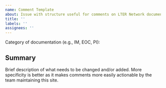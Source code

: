 ```yaml
---
name: Comment Template
about: Issue with structure useful for comments on LTER Network documentation
title: ''
labels: ''
assignees: ''
---
```


Category of documentation (e.g., IM, EOC, PI): 

## Summary

Brief description of what needs to be changed and/or added. More specificity is better as it makes comments more easily actionable by the team maintaining this site.

